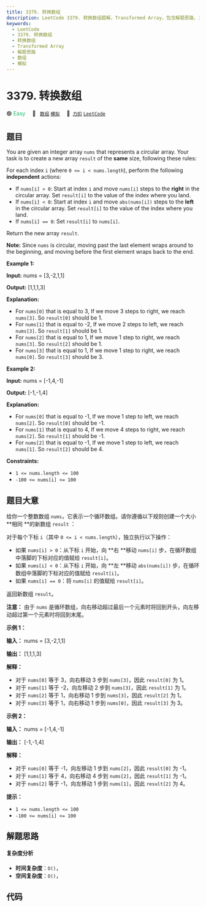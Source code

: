 ```yaml
---
title: 3379. 转换数组
description: LeetCode 3379. 转换数组题解，Transformed Array，包含解题思路、复杂度分析以及完整的 JavaScript 代码实现。
keywords:
  - LeetCode
  - 3379. 转换数组
  - 转换数组
  - Transformed Array
  - 解题思路
  - 数组
  - 模拟
---
```


# 3379. 转换数组

🟢 <font color=#15bd66>Easy</font>&emsp; 🔖&ensp; [`数组`](/tag/array.md) [`模拟`](/tag/simulation.md)&emsp; 🔗&ensp;[`力扣`](https://leetcode.cn/problems/transformed-array) [`LeetCode`](https://leetcode.com/problems/transformed-array)

## 题目

You are given an integer array `nums` that represents a circular array. Your
task is to create a new array `result` of the **same** size, following these
rules:

For each index `i` (where `0 <= i < nums.length`), perform the following
**independent** actions:

  * If `nums[i] > 0`: Start at index `i` and move `nums[i]` steps to the **right** in the circular array. Set `result[i]` to the value of the index where you land.
  * If `nums[i] < 0`: Start at index `i` and move `abs(nums[i])` steps to the **left** in the circular array. Set `result[i]` to the value of the index where you land.
  * If `nums[i] == 0`: Set `result[i]` to `nums[i]`.

Return the new array `result`.

**Note:** Since `nums` is circular, moving past the last element wraps around
to the beginning, and moving before the first element wraps back to the end.



**Example 1:**

**Input:** nums = [3,-2,1,1]

**Output:** [1,1,1,3]

**Explanation:**

  * For `nums[0]` that is equal to 3, If we move 3 steps to right, we reach `nums[3]`. So `result[0]` should be 1.
  * For `nums[1]` that is equal to -2, If we move 2 steps to left, we reach `nums[3]`. So `result[1]` should be 1.
  * For `nums[2]` that is equal to 1, If we move 1 step to right, we reach `nums[3]`. So `result[2]` should be 1.
  * For `nums[3]` that is equal to 1, If we move 1 step to right, we reach `nums[0]`. So `result[3]` should be 3.

**Example 2:**

**Input:** nums = [-1,4,-1]

**Output:** [-1,-1,4]

**Explanation:**

  * For `nums[0]` that is equal to -1, If we move 1 step to left, we reach `nums[2]`. So `result[0]` should be -1.
  * For `nums[1]` that is equal to 4, If we move 4 steps to right, we reach `nums[2]`. So `result[1]` should be -1.
  * For `nums[2]` that is equal to -1, If we move 1 step to left, we reach `nums[1]`. So `result[2]` should be 4.



**Constraints:**

  * `1 <= nums.length <= 100`
  * `-100 <= nums[i] <= 100`


## 题目大意

给你一个整数数组 `nums`，它表示一个循环数组。请你遵循以下规则创建一个大小 **相同  **的新数组 `result` ：

对于每个下标 `i`（其中 `0 <= i < nums.length`），独立执行以下操作：

  * 如果 `nums[i] > 0`：从下标 `i` 开始，向 **右  **移动 `nums[i]` 步，在循环数组中落脚的下标对应的值赋给 `result[i]`。
  * 如果 `nums[i] < 0`：从下标 `i` 开始，向 **左  **移动 `abs(nums[i])` 步，在循环数组中落脚的下标对应的值赋给 `result[i]`。
  * 如果 `nums[i] == 0`：将 `nums[i]` 的值赋给 `result[i]`。

返回新数组 `result`。

**注意：** 由于 `nums` 是循环数组，向右移动超过最后一个元素时将回到开头，向左移动超过第一个元素时将回到末尾。



**示例 1：**

**输入：** nums = [3,-2,1,1]

**输出：** [1,1,1,3]

**解释：**

  * 对于 `nums[0]` 等于 3，向右移动 3 步到 `nums[3]`，因此 `result[0]` 为 1。
  * 对于 `nums[1]` 等于 -2，向左移动 2 步到 `nums[3]`，因此 `result[1]` 为 1。
  * 对于 `nums[2]` 等于 1，向右移动 1 步到 `nums[3]`，因此 `result[2]` 为 1。
  * 对于 `nums[3]` 等于 1，向右移动 1 步到 `nums[0]`，因此 `result[3]` 为 3。

**示例 2：**

**输入：** nums = [-1,4,-1]

**输出：** [-1,-1,4]

**解释：**

  * 对于 `nums[0]` 等于 -1，向左移动 1 步到 `nums[2]`，因此 `result[0]` 为 -1。
  * 对于 `nums[1]` 等于 4，向右移动 4 步到 `nums[2]`，因此 `result[1]` 为 -1。
  * 对于 `nums[2]` 等于 -1，向左移动 1 步到 `nums[1]`，因此 `result[2]` 为 4。



**提示：**

  * `1 <= nums.length <= 100`
  * `-100 <= nums[i] <= 100`


## 解题思路

#### 复杂度分析

- **时间复杂度**：`O()`，
- **空间复杂度**：`O()`，

## 代码

```javascript

```